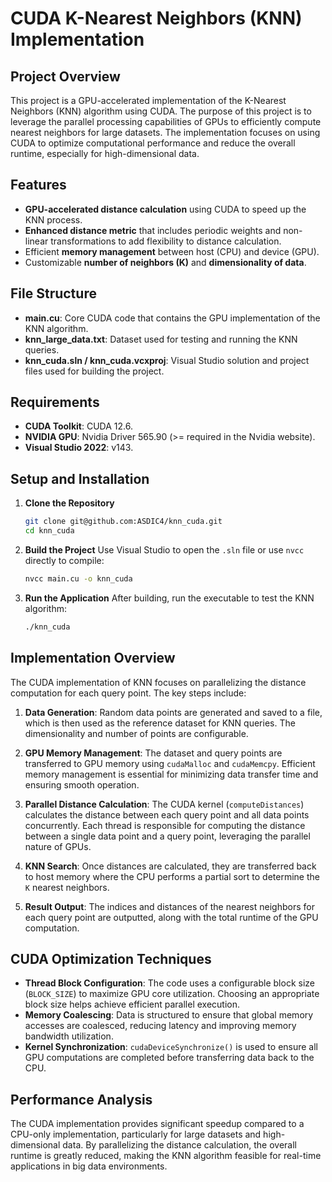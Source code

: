 # CUDA K-Nearest Neighbors (KNN) Implementation

## Project Overview
This project is a GPU-accelerated implementation of the K-Nearest Neighbors (KNN) algorithm using CUDA. The purpose of this project is to leverage the parallel processing capabilities of GPUs to efficiently compute nearest neighbors for large datasets. The implementation focuses on using CUDA to optimize computational performance and reduce the overall runtime, especially for high-dimensional data.

## Features
- **GPU-accelerated distance calculation** using CUDA to speed up the KNN process.
- **Enhanced distance metric** that includes periodic weights and non-linear transformations to add flexibility to distance calculation.
- Efficient **memory management** between host (CPU) and device (GPU).
- Customizable **number of neighbors (K)** and **dimensionality of data**.

## File Structure
- **main.cu**: Core CUDA code that contains the GPU implementation of the KNN algorithm.
- **knn_large_data.txt**: Dataset used for testing and running the KNN queries.
- **knn_cuda.sln / knn_cuda.vcxproj**: Visual Studio solution and project files used for building the project.

## Requirements
- **CUDA Toolkit**: CUDA 12.6.
- **NVIDIA GPU**: Nvidia Driver 565.90 (>= required in the Nvidia website).
- **Visual Studio 2022**: v143.

## Setup and Installation
1. **Clone the Repository**
   ```sh
   git clone git@github.com:ASDIC4/knn_cuda.git
   cd knn_cuda
   ```

2. **Build the Project**
   Use Visual Studio to open the `.sln` file or use `nvcc` directly to compile:
   ```sh
   nvcc main.cu -o knn_cuda
   ```

3. **Run the Application**
   After building, run the executable to test the KNN algorithm:
   ```sh
   ./knn_cuda
   ```

## Implementation Overview
The CUDA implementation of KNN focuses on parallelizing the distance computation for each query point. The key steps include:

1. **Data Generation**: Random data points are generated and saved to a file, which is then used as the reference dataset for KNN queries. The dimensionality and number of points are configurable.

2. **GPU Memory Management**: The dataset and query points are transferred to GPU memory using `cudaMalloc` and `cudaMemcpy`. Efficient memory management is essential for minimizing data transfer time and ensuring smooth operation.

3. **Parallel Distance Calculation**: The CUDA kernel (`computeDistances`) calculates the distance between each query point and all data points concurrently. Each thread is responsible for computing the distance between a single data point and a query point, leveraging the parallel nature of GPUs.

4. **KNN Search**: Once distances are calculated, they are transferred back to host memory where the CPU performs a partial sort to determine the `K` nearest neighbors.

5. **Result Output**: The indices and distances of the nearest neighbors for each query point are outputted, along with the total runtime of the GPU computation.

## CUDA Optimization Techniques
- **Thread Block Configuration**: The code uses a configurable block size (`BLOCK_SIZE`) to maximize GPU core utilization. Choosing an appropriate block size helps achieve efficient parallel execution.
- **Memory Coalescing**: Data is structured to ensure that global memory accesses are coalesced, reducing latency and improving memory bandwidth utilization.
- **Kernel Synchronization**: `cudaDeviceSynchronize()` is used to ensure all GPU computations are completed before transferring data back to the CPU.

## Performance Analysis
The CUDA implementation provides significant speedup compared to a CPU-only implementation, particularly for large datasets and high-dimensional data. By parallelizing the distance calculation, the overall runtime is greatly reduced, making the KNN algorithm feasible for real-time applications in big data environments.
